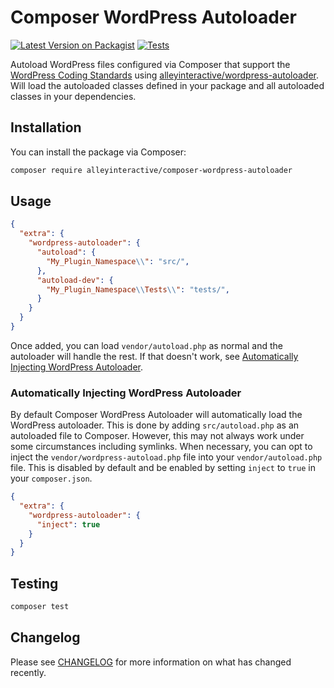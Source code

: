 # Composer WordPress Autoloader

[![Latest Version on Packagist](https://img.shields.io/packagist/v/alleyinteractive/composer-wordpress-autoloader.svg?style=flat-square)](https://packagist.org/packages/alleyinteractive/composer-wordpress-autoloader)
[![Tests](https://github.com/alleyinteractive/composer-wordpress-autoloader/actions/workflows/tests.yml/badge.svg)](https://github.com/alleyinteractive/composer-wordpress-autoloader/actions/workflows/tests.yml)

Autoload WordPress files configured via Composer that support the [WordPress
Coding
Standards](https://developer.wordpress.org/coding-standards/wordpress-coding-standards/php/)
using
[alleyinteractive/wordpress-autoloader](https://github.com/alleyinteractive/wordpress-autoloader).
Will load the autoloaded classes defined in your package and all autoloaded
classes in your dependencies.

## Installation

You can install the package via Composer:

```bash
composer require alleyinteractive/composer-wordpress-autoloader
```

## Usage

```json
{
  "extra": {
    "wordpress-autoloader": {
      "autoload": {
        "My_Plugin_Namespace\\": "src/",
      },
      "autoload-dev": {
        "My_Plugin_Namespace\\Tests\\": "tests/",
      }
    }
  }
}
```

Once added, you can load `vendor/autoload.php` as normal and the autoloader will
handle the rest. If that doesn't work, see [Automatically Injecting WordPress
Autoloader](#automatically-injecting-wordpress-autoloader).

### Automatically Injecting WordPress Autoloader

By default Composer WordPress Autoloader will automatically load the WordPress
autoloader. This is done by adding `src/autoload.php` as an autoloaded file to
Composer. However, this may not always work under some circumstances including
symlinks. When necessary, you can opt to inject the
`vendor/wordpress-autoload.php` file into your `vendor/autoload.php` file. This
is disabled by default and be enabled by setting `inject` to `true` in your
`composer.json`.

```json
{
  "extra": {
    "wordpress-autoloader": {
      "inject": true
    }
  }
}
```

## Testing

```bash
composer test
```

## Changelog

Please see [CHANGELOG](CHANGELOG.md) for more information on what has changed recently.

